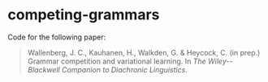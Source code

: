 # competing-grammars

Code for the following paper:

> Wallenberg, J. C., Kauhanen, H., Walkden, G. & Heycock, C. (in prep.) Grammar competition and variational learning. In *The Wiley--Blackwell Companion to Diachronic Linguistics*.



